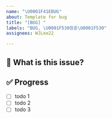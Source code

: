 ```yaml
---
name: "\U0001F41EBUG"
about: Template for bug
title: "[BUG] "
labels: "BUG, \U0001F530원준\U0001F530"
assignees: WJLee22

---
```


## 🐞 What is this issue?
<!-- 어떤 버그인지 간단하게 설명해주세요 -->

## ✅ Progress
<!-- 해당 작업을 수행하기 위해 해야 할 하위 태스크를 작성해주세요 -->
- [ ] todo 1
- [ ] todo 2
- [ ] todo 3
